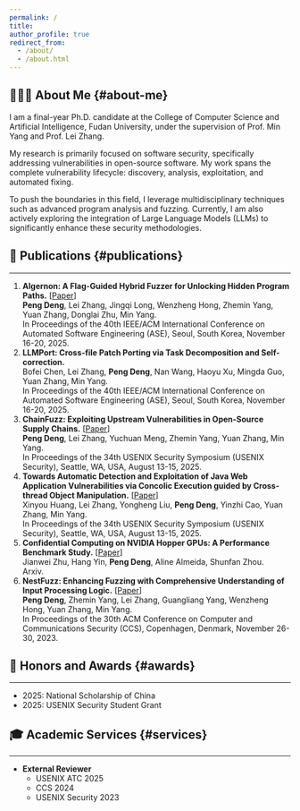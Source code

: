 ```yaml
---
permalink: /
title:
author_profile: true
redirect_from: 
  - /about/
  - /about.html
---
```


## 👨🏻‍🎓 About Me {#about-me}
I am a final-year Ph.D. candidate at the College of Computer Science and Artificial Intelligence, Fudan University, under the supervision of Prof. Min Yang and Prof. Lei Zhang.

My research is primarily focused on software security, specifically addressing vulnerabilities in open-source software. My work spans the complete vulnerability lifecycle: discovery, analysis, exploitation, and automated fixing.

To push the boundaries in this field, I leverage multidisciplinary techniques such as advanced program analysis and fuzzing. Currently, I am also actively exploring the integration of Large Language Models (LLMs) to significantly enhance these security methodologies.

## 📄 Publications {#publications}
---
1. <strong style="font-weight: bold;">Algernon: A Flag-Guided Hybrid Fuzzer for Unlocking Hidden Program Paths.</strong>  [<a href="/files/Algernon-ase25.pdf" target="_blank">Paper</a>]  
   <strong style="font-weight: bold;">Peng Deng</strong>, Lei Zhang, Jingqi Long, Wenzheng Hong, Zhemin Yang, Yuan Zhang, Donglai Zhu, Min Yang.  
   In Proceedings of the 40th IEEE/ACM International Conference on Automated Software Engineering (ASE), Seoul, South Korea, November 16-20, 2025.
2. <strong style="font-weight: bold;">LLMPort: Cross-file Patch Porting via Task Decomposition and Self-correction.</strong>  
   Bofei Chen, Lei Zhang, <strong style="font-weight: bold;">Peng Deng</strong>, Nan Wang, Haoyu Xu, Mingda Guo, Yuan Zhang, Min Yang.  
   In Proceedings of the 40th IEEE/ACM International Conference on Automated Software Engineering (ASE), Seoul, South Korea, November 16-20, 2025.
3. <strong style="font-weight: bold;">ChainFuzz: Exploiting Upstream Vulnerabilities in Open-Source Supply Chains.</strong> [<a href="/files/ChainFuzz-security25.pdf" target="_blank">Paper</a>]  
   <strong style="font-weight: bold;">Peng Deng</strong>, Lei Zhang, Yuchuan Meng, Zhemin Yang, Yuan Zhang, Min Yang.  
   In Proceedings of the 34th USENIX Security Symposium (USENIX Security), Seattle, WA, USA, August 13-15, 2025.  
4. <strong style="font-weight: bold;">Towards Automatic Detection and Exploitation of Java Web Application Vulnerabilities via Concolic Execution guided by Cross-thread Object Manipulation.</strong> [<a href="/files/JAEX-security25.pdf" target="_blank">Paper</a>]  
   Xinyou Huang, Lei Zhang, Yongheng Liu, <strong style="font-weight: bold;">Peng Deng</strong>, Yinzhi Cao, Yuan Zhang, Min Yang.  
   In Proceedings of the 34th USENIX Security Symposium (USENIX Security), Seattle, WA, USA, August 13-15, 2025.
5. <strong style="font-weight: bold;">Confidential Computing on NVIDIA Hopper GPUs: A Performance Benchmark Study.</strong> [<a href="/files/TEE-Study.pdf" target="_blank">Paper</a>]  
   Jianwei Zhu, Hang Yin, <strong style="font-weight: bold;">Peng Deng</strong>, Aline Almeida, Shunfan Zhou.  
   Arxiv.
6. <strong style="font-weight: bold;">NestFuzz: Enhancing Fuzzing with Comprehensive Understanding of Input Processing Logic.</strong> [<a href="/files/NestFuzz-ccs23.pdf" target="_blank">Paper</a>]   
   <strong style="font-weight: bold;">Peng Deng</strong>, Zhemin Yang, Lei Zhang, Guangliang Yang, Wenzheng Hong, Yuan Zhang, Min Yang.   
   In Proceedings of the 30th ACM Conference on Computer and Communications Security (CCS), Copenhagen, Denmark, November 26-30, 2023. 

## 🏅 Honors and Awards {#awards}
---
- 2025: National Scholarship of China
- 2025: USENIX Security Student Grant

## 🎓 Academic Services {#services}
---
- <strong style="font-weight: bold;">External Reviewer</strong>
  - USENIX ATC 2025
  - CCS 2024
  - USENIX Security 2023


